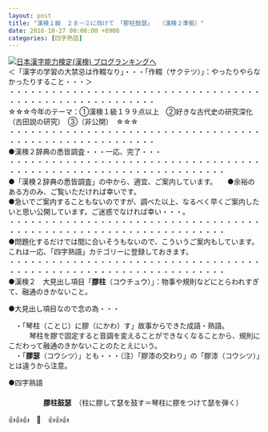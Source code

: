 ```yaml
---
layout: post
title: "漢検１級　２８－②に向けて　「膠柱鼓瑟」　　（漢検２準拠）"
date: 2016-10-27 00:00:00 +0900
categories: [四字熟語]
---
```


[![](/syuusyuu9701/assets/images/漢検１級-２８－②に向けて-「膠柱鼓瑟」-（漢検２準拠）-br_c_3028_1.gif)](http://blog.with2.net/link.php?1659096:3028 "日本漢字能力検定(漢検) ブログランキングへ")[日本漢字能力検定(漢検) ブログランキングへ](http://blog.with2.net/link.php?1659096:3028)  
＜「漢字の学習の大禁忌は作輟なり」・・・「作輟（サクテツ）」：やったりやらなかったりすること・・・＞  
・・・・・・・・・・・・・・・・・・・・・・・・・・・・・・・・・・・・・・・・・・・・・・・・・・・・・・・・・  
☆☆☆今年のテーマ：①漢検１級１９９点以上　②好きな古代史の研究深化（古田説の研究）　③（非公開）　☆☆☆　　  
・・・・・・・・・・・・・・・・・・・・・・・・・・・・・・・・・・・・・・・・・・・・・・・・・・・・・・・・・  
●漢検２辞典の悉皆調査・・・一応、完了・・・  
・・・・・・・・・・・・・・・・・・・・・・・・・・・・・・・・・・・・・・・・・・・・・・・・・・・・・・・・・・・・・・・・・・・  
●「漢検２辞典の悉皆調査」の中から、適宜、ご案内しています。　　●余裕のある方のみ、ご覧いただければ幸いです。  
●急いでご案内することもないのですが、調べた以上、なるべく早くご案内したいと思い公開しています。ご迷惑でなければ幸い・・・。  
・・・・・・・・・・・・・・・・・・・・・・・・・・・・・・・・・・・・・・・・・・・・・・・・・・・・・・・・・・・・・・・・・・・  
●問題化するだけでは間に合いそうもないので、こういうご案内もしています。これは一応、「四字熟語」カテゴリーに登録しておきます。  
・・・・・・・・・・・・・・・・・・・・・・・・・・・・・・・・・・・・・・・・・・・・・・・・・・・・・・・・・・・・・・・・・・・  
●漢検２　大見出し項目「**膠柱**（コウチュウ）」：物事や規則などにとらわれすぎて、融通のきかないこと。   
  
●大見出し項目なので念の為・・・  
  
　・「琴柱（ことじ）に膠（にかわ）す」故事からできた成語・熟語。  
　　　琴柱を膠で固定すると音調を変えることができなくなることから、規則にこだわって融通のきかないことのたとえにいう。  
　・「**膠瑟**（コウシツ）」とも・・・（注）「膠漆の交わり」の「膠漆（コウシツ）」とは違うから注意。  
  
●四字熟語  
　  
　　　　　**膠柱鼓瑟**　（柱に膠して瑟を鼓す＝琴柱に膠をつけて瑟を弾く）  
  
👍👍👍　🐒　👍👍👍  
  
  